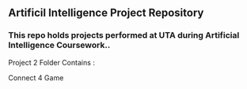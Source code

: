 ## Artificil Intelligence Project Repository ##
### This repo holds projects performed at UTA during Artificial Intelligence Coursework..

Project 2 Folder Contains :

Connect 4 Game  
